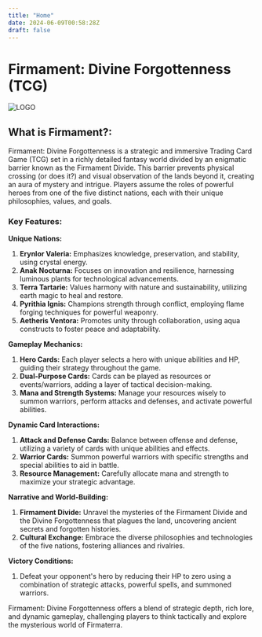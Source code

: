 ```yaml
---
title: "Home"
date: 2024-06-09T00:58:28Z
draft: false
---
```

# Firmament: Divine Forgottenness (TCG)

![LOGO](/images/LOGO-4.png)

## What is Firmament?:

Firmament: Divine Forgottenness is a strategic and immersive Trading Card Game (TCG) set in a richly detailed fantasy world divided by an enigmatic barrier known as the Firmament Divide. This barrier prevents physical crossing (or does it?) and visual observation of the lands beyond it, creating an aura of mystery and intrigue. Players assume the roles of powerful heroes from one of the five distinct nations, each with their unique philosophies, values, and goals.

### Key Features:

**Unique Nations:**

1. **Erynlor Valeria:** Emphasizes knowledge, preservation, and stability, using crystal energy.
2. **Anak Nocturna:** Focuses on innovation and resilience, harnessing luminous plants for technological advancements.
3. **Terra Tartarie:** Values harmony with nature and sustainability, utilizing earth magic to heal and restore.
4. **Pyrithia Ignis:** Champions strength through conflict, employing flame forging techniques for powerful weaponry.
5. **Aetheris Ventora:** Promotes unity through collaboration, using aqua constructs to foster peace and adaptability.

**Gameplay Mechanics:**

1. **Hero Cards:** Each player selects a hero with unique abilities and HP, guiding their strategy throughout the game.
2. **Dual-Purpose Cards:** Cards can be played as resources or events/warriors, adding a layer of tactical decision-making.
3. **Mana and Strength Systems:** Manage your resources wisely to summon warriors, perform attacks and defenses, and activate powerful abilities.

**Dynamic Card Interactions:**

1. **Attack and Defense Cards:** Balance between offense and defense, utilizing a variety of cards with unique abilities and effects.
2. **Warrior Cards:** Summon powerful warriors with specific strengths and special abilities to aid in battle.
3. **Resource Management:** Carefully allocate mana and strength to maximize your strategic advantage.

**Narrative and World-Building:**

1. **Firmament Divide:** Unravel the mysteries of the Firmament Divide and the Divine Forgottenness that plagues the land, uncovering ancient secrets and forgotten histories.
2. **Cultural Exchange:** Embrace the diverse philosophies and technologies of the five nations, fostering alliances and rivalries.

**Victory Conditions:**

1. Defeat your opponent's hero by reducing their HP to zero using a combination of strategic attacks, powerful spells, and summoned warriors.

Firmament: Divine Forgottenness offers a blend of strategic depth, rich lore, and dynamic gameplay, challenging players to think tactically and explore the mysterious world of Firmaterra.